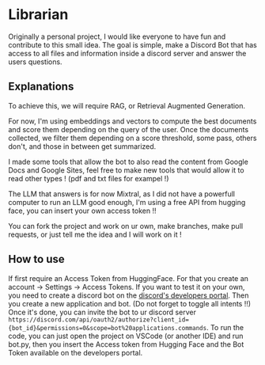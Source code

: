 # Librarian
Originally a personal project, I would like everyone to have fun and contribute to this small idea. 
The goal is simple, make a Discord Bot that has access to all files and information inside a discord server and answer the users questions.

## Explanations
To achieve this, we will require RAG, or Retrieval Augmented Generation.

For now, I'm using embeddings and vectors to compute the best documents and score them depending on the query of the user. 
Once the documents collected, we filter them depending on a score threshold, some pass, others don't, and those in between get summarized.

I made some tools that allow the bot to also read the content from Google Docs and Google Sites, feel free to make new tools that would allow it to read other types ! (pdf and txt files for exampel !)

The LLM that answers is for now Mixtral, as I did not have a powerfull computer to run an LLM good enough, I'm using a free API from hugging face, you can insert your own access token !!

You can fork the project and work on ur own, make branches, make pull requests, or just tell me the idea and I will work on it !

## How to use
If first require an Access Token from HuggingFace. 
For that you create an account -> Settings -> Access Tokens. 
If you want to test it on your own, you need to create a discord bot on the [discord's developers portal](https://discord.com/developers/applications). 
Then you create a new application and bot. (Do not forget to toggle all intents !!) 
Once it's done, you can invite the bot to ur discord server `https://discord.com/api/oauth2/authorize?client_id={bot_id}&permissions=0&scope=bot%20applications.commands`. 
To run the code, you can just open the project on VSCode (or another IDE) and run bot.py, then you insert the Access token from Hugging Face and the Bot Token available on the developers portal.
